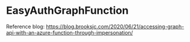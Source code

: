 # EasyAuthGraphFunction

Reference blog: https://blog.brooksjc.com/2020/06/21/accessing-graph-api-with-an-azure-function-through-impersonation/
